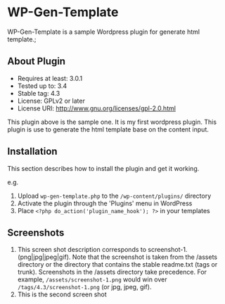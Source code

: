 # WP-Gen-Template
WP-Gen-Template is a sample Wordpress plugin for generate html template.;

About Plugin
-----------

*   Requires at least: 3.0.1
*   Tested up to: 3.4
*   Stable tag: 4.3
*   License: GPLv2 or later
*   License URI: http://www.gnu.org/licenses/gpl-2.0.html

This plugin above is the sample one. It is my first wordpress plugin. This plugin is use to generate the html template base on the content input.

Installation
------------

This section describes how to install the plugin and get it working.

e.g.

1. Upload `wp-gen-template.php` to the `/wp-content/plugins/` directory
1. Activate the plugin through the 'Plugins' menu in WordPress
1. Place `<?php do_action('plugin_name_hook'); ?>` in your templates


Screenshots
-----------

1. This screen shot description corresponds to screenshot-1.(png|jpg|jpeg|gif). Note that the screenshot is taken from
the /assets directory or the directory that contains the stable readme.txt (tags or trunk). Screenshots in the /assets
directory take precedence. For example, `/assets/screenshot-1.png` would win over `/tags/4.3/screenshot-1.png`
(or jpg, jpeg, gif).
2. This is the second screen shot
